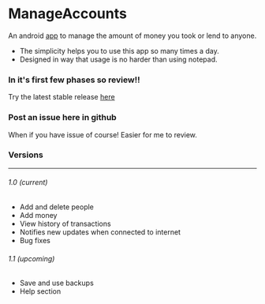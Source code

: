 # ManageAccounts
An android [app](https://github.com/ilayaraja97/ManageAccounts/raw/master/app/app-release.apk) to manage the amount of money you took or lend to anyone.
* The simplicity helps you to use this app so many times a day.
* Designed in way that usage is no harder than using notepad.

### In it's first few phases so review!!
Try the latest stable release [here](https://github.com/ilayaraja97/ManageAccounts/raw/master/app/app-release.apk) 

### Post an issue here in github
When if you have issue of course! Easier for me to review.

### Versions
------
###### 1.0 (current)
* Add and delete people
* Add money
* View history of transactions
* Notifies new updates when connected to internet
* Bug fixes
###### 1.1 (upcoming)
* Save and use backups
* Help section
